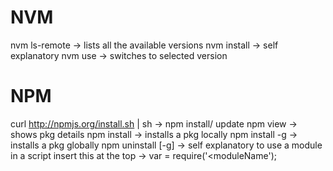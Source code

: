 # NVM

nvm ls-remote -> lists all the available versions
nvm install <vNumber> -> self explanatory
nvm use <vNumber> -> switches to selected version

# NPM

curl http://npmjs.org/install.sh | sh -> npm install/ update
npm view <pkgName> -> shows pkg details
npm install <pkgName> -> installs a pkg locally
npm install <pkgName> -g -> installs a pkg globally
npm uninstall <pkgName> [-g] -> self explanatory
to use a module in a script insert this at the top ->
    var <moduleName> = require('<moduleName');
